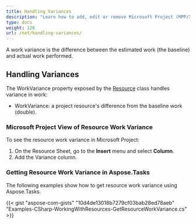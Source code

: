 ```yaml
---
title: Handling Variances
description: "Learn how to add, edit or remove Microsoft Project (MPP/XML) work variances using Aspose.Tasks for .NET."
type: docs
weight: 120
url: /net/handling-variances/
---
```


A work variance is the difference between the estimated work (the baseline) and actual work performed.

## **Handling Variances**
The WorkVariance property exposed by the [Resource](https://apireference.aspose.com/tasks/net/aspose.tasks/resource) class handles variance in work:

- WorkVariance: a project resource's difference from the baseline work (double).

### **Microsoft Project View of Resource Work Variance**
To see the resource work variance in Microsoft Project:

1. On the Resource Sheet, go to the **Insert** menu and select **Column**.
2. Add the Variance column.

### **Getting Resource Work Variance in Aspose.Tasks**
The following examples show how to get resource work variance using Aspose.Tasks.

{{< gist "aspose-com-gists" "10d4de13018b7279cf03bab28ed78aeb" "Examples-CSharp-WorkingWithResources-GetResourceWorkVariance.cs" >}}
